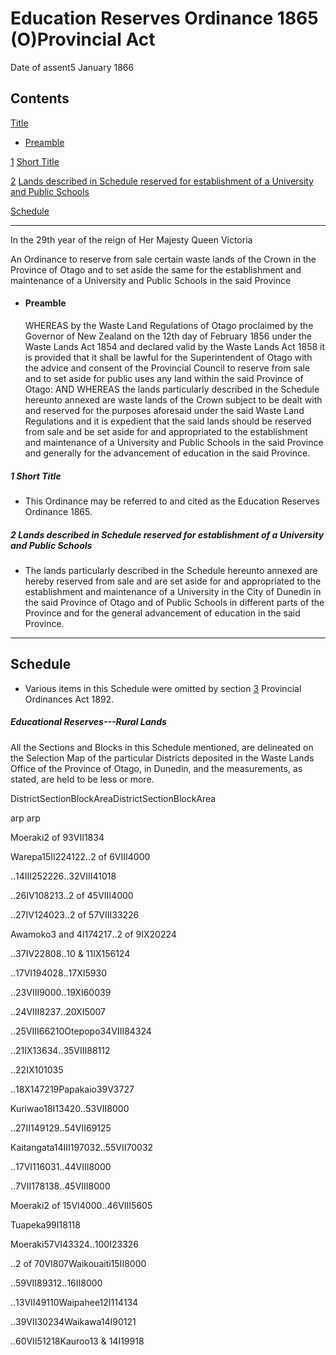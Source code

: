 # Education Reserves Ordinance 1865 (O)Provincial Act

Date of assent5 January 1866

## Contents

[Title][0]
    
*   [Preamble][1]

[1][2] [Short Title][2]

[2][3] [Lands described in Schedule reserved for establishment of a University and Public Schools][3]

[Schedule][4]  
[][4]

---

In the 29th year of the reign of Her Majesty Queen Victoria

An Ordinance to reserve from sale certain waste lands of the Crown in the Province of Otago and to set aside the same for the establishment and maintenance of a University and Public Schools in the said Province
    
*   #### Preamble
    
    WHEREAS by the Waste Land Regulations of Otago proclaimed by the Governor of New Zealand on the 12th day of February 1856 under the Waste Lands Act 1854 and declared valid by the Waste Lands Act 1858 it is provided that it shall be lawful for the Superintendent of Otago with the advice and consent of the Provincial Council to reserve from sale and to set aside for public uses any land within the said Province of Otago: AND WHEREAS the lands particularly described in the Schedule hereunto annexed are waste lands of the Crown subject to be dealt with and reserved for the purposes aforesaid under the said Waste Land Regulations and it is expedient that the said lands should be reserved from sale and be set aside for and appropriated to the establishment and maintenance of a University and Public Schools in the said Province and generally for the advancement of education in the said Province.

##### 1 Short Title
    
*   This Ordinance may be referred to and cited as the Education Reserves Ordinance 1865\.

##### 2 Lands described in Schedule reserved for establishment of a University and Public Schools
    
*   The lands particularly described in the Schedule hereunto annexed are hereby reserved from sale and are set aside for and appropriated to the establishment and maintenance of a University in the City of Dunedin in the said Province of Otago and of Public Schools in different parts of the Province and for the general advancement of education in the said Province.

---

## Schedule
    
*   Various items in this Schedule were omitted by section [3][5] Provincial Ordinances Act 1892\.

##### Educational Reserves---Rural Lands

All the Sections and Blocks in this Schedule mentioned, are delineated on the Selection Map of the particular Districts deposited in the Waste Lands Office of the Province of Otago, in Dunedin, and the measurements, as stated, are held to be less or more.

DistrictSectionBlockAreaDistrictSectionBlockArea

arp arp

Moeraki2 of 93VII1834

Warepa15II224122‥2 of 6VIII4000

‥14III252226‥32VIII41018

‥26IV108213‥2 of 45VIII4000

‥27IV124023‥2 of 57VIII33226

Awamoko3 and 4I174217‥2 of 9IX20224

‥37IV22808‥10 & 11IX156124

‥17VI194028‥17XI5930

‥23VIII9000‥19XI60039

‥24VIII8237‥20XI5007

‥25VIII66210Otepopo34VIII84324

‥21IX13634‥35VIII88112

‥22IX101035 

‥18X147219Papakaio39V3727

Kuriwao18I13420‥53VII8000

‥27II149129‥54VII69125

Kaitangata14III197032‥55VII70032

‥17VI116031‥44VIII8000

‥7VII178138‥45VIII8000

Moeraki2 of 15VI4000‥46VIII5605

Tuapeka99I18118

Moeraki57VI43324‥100I23326

‥2 of 70VI807Waikouaiti15II8000

‥59VII89312‥16II8000

‥13VII49110Waipahee12I114134

‥39VII30234Waikawa14I90121

‥60VII51218Kauroo13 & 14I19918



[0]: http://www.legislation.govt.nz/act/provincial/1865/0218/latest/whole.html#DLM124747
[1]: http://www.legislation.govt.nz/act/provincial/1865/0218/latest/whole.html#DLM124748
[2]: http://www.legislation.govt.nz/act/provincial/1865/0218/latest/whole.html#DLM124751
[3]: http://www.legislation.govt.nz/act/provincial/1865/0218/latest/whole.html#DLM124752
[4]: http://www.legislation.govt.nz/act/provincial/1865/0218/latest/whole.html#DLM124753
[5]: http://www.legislation.govt.nz/act/provincial/1865/0218/latest/link.aspx?id=DLM133472